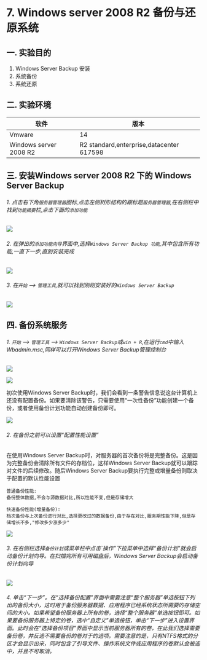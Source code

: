 # 7. Windows server 2008 R2 备份与还原系统

## 一. 实验目的
1. Windows Server Backup 安装
2. 系统备份
3. 系统还原

## 二. 实验环境

|软件|版本|
|----|----|
|Vmware| 14 |
|Windows server 2008 R2|R2 standard,enterprise,datacenter 617598|

## 三. 安装Windows server 2008 R2 下的 Windows Server Backup

###### 1. 点击右下角`服务器管理器`图标,点击左侧树形结构的跟标题`服务器管理器`,在右侧栏中找到`功能摘要`栏,点击下面的`添加功能`

![](/windows/win2008R2/base/image/backup-1.png)

###### 2. 在弹出的`添加功能向导`界面中,选择`Windows Server Backup 功能`,其中包含所有功能,一直下一步,直到安装完成

![](/windows/win2008R2/base/image/backup-2.png)

###### 3. 在`开始` --> `管理工具`,就可以找到刚刚安装好的`Windows Server Backup`

![](/windows/win2008R2/base/image/backup-3.png)

## 四. 备份系统服务

###### 1. `开始` --> `管理工具` --> `Windows Server Backup`或`win + R`,在运行`cmd`中输入Wbadmin.msc,同样可以打开Windows Server Backup管理控制台

![](/windows/win2008R2/base/image/backup-4.png)

![](/windows/win2008R2/base/image/backup-5.png)

初次使用Windows Server Backup时，我们会看到一条警告信息说这台计算机上还没有配置备份。如果要清除该警告，只需要使用“一次性备份”功能创建一个备份，或者使用备份计划功能自动创建备份即可。

![](/windows/win2008R2/base/image/backup-6.png)

###### 2. 在备份之前可以设置“配置性能设置”

在使用Windows Server Backup时，对服务器的首次备份将是完整备份。这是因为完整备份会清除所有文件的存档位，这样Windows Server Backup就可以跟踪对文件的后续修改。随后Windows Server Backup要执行完整或增量备份则取决于配置的默认性能设置

```
普通备份性能:
备份整体数据,不会与源数据对比,所以性能不变,但是存储增大

快速备份性能(增量备份):
档次备份与上次备份进行对比,选择更改过的数据备份,由于存在对比,服务期性能下降,但是存储增长不多,"修改多少涨多少"

```

![](/windows/win2008R2/base/image/backup-7.png)

###### 3. 在右侧栏选择`备份计划`或菜单栏中点击`操作”下拉菜单中选择“备份计划”就会启动备份计划向导。在扫描完所有可用磁盘后，Windows Server Backup会启动备份计划向导

![](/windows/win2008R2/base/image/backup-8.png)

###### 4. 单击“下一步”。在“选择备份配置”界面中需要注意“整个服务器”单选按钮下列出的备份大小，这时用于备份服务器数据、应用程序已经系统状态所需要的存储空间的大小。如果希望备份服务器上所有的卷，选择“整个服务器”单选按钮即可。如果要备份服务器上特定的卷，选中“自定义”单选按钮，单击“下一步”进入设置界面。此时会在“选择备份项目”界面中显示当前服务器所有的卷，在此我们选择需要备份卷，并反选不需要备份的卷对于的选项。需要注意的是，只有NTFS格式的分区才会显示出来，同时包含了引导文件、操作系统文件或应用程序的卷默认会被选中，并且不可取消。










